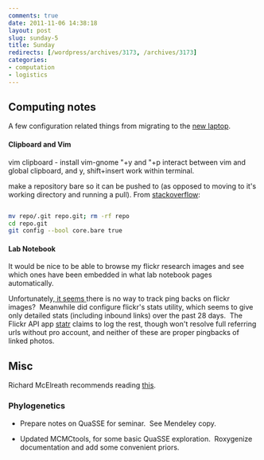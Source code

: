 ```yaml
---
comments: true
date: 2011-11-06 14:38:18
layout: post
slug: sunday-5
title: Sunday
redirects: [/wordpress/archives/3173, /archives/3173]
categories:
- computation
- logistics
---
```


## Computing notes


A few configuration related things from migrating to the [new laptop](http://zareason.com/shop/Strata-Pro-13.html).


#### Clipboard and Vim


vim clipboard - install vim-gnome
"+y and "+p interact between vim and global clipboard, and y, shift+insert work within terminal.

make a repository bare so it can be pushed to (as opposed to moving to it's working directory and running a pull). From [stackoverflow](http://stackoverflow.com/questions/2199897/git-convert-normal-to-bare-repository):


```bash

mv repo/.git repo.git; rm -rf repo
cd repo.git
git config --bool core.bare true

```



#### Lab Notebook


It would be nice to be able to browse my flickr research images and see which ones have been embedded in what lab notebook pages automatically.

Unfortunately,[ it seems ](webmasters.stackexchange.com/users/11279/cboettig)there is no way to track ping backs on flickr images?  Meanwhile did configure flickr's stats utility, which seems to give only detailed stats (including inbound links) over the past 28 days.  The Flickr API app [statr](http://statsr.net/user/) claims to log the rest, though won't resolve full referring urls without pro account, and neither of these are proper pingbacks of linked photos.


## Misc


Richard McElreath recommends reading [this](http://www.amazon.com/gp/product/052139838X/ref=kinw_rke_tl_1).




### Phylogenetics





	
  * Prepare notes on QuaSSE for seminar.  See Mendeley copy.








	
  * Updated MCMCtools, for some basic QuaSSE exploration.  Roxygenize documentation and add some convenient priors.



